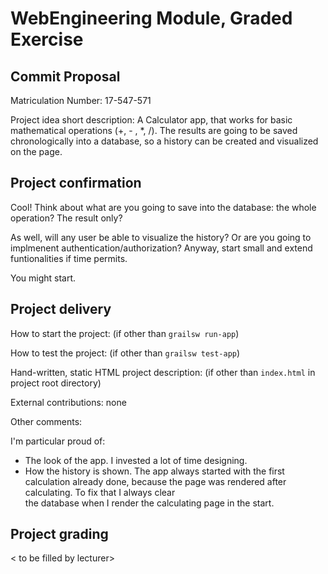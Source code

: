 # WebEngineering Module, Graded Exercise

## Commit Proposal

Matriculation Number: 17-547-571

Project idea short description: A Calculator app, that works for basic mathematical operations (+, - , *, /). The results are 
going to be saved chronologically into a database, so a history can be created and visualized on the page.


## Project confirmation

Cool! Think about what are you going to save into the database: the whole operation? The result only?

As well, will any user be able to visualize the history? Or are you going to implmenent authentication/authorization? Anyway, start small and extend funtionalities if time permits.

You might start.

## Project delivery <to be filled by student>

How to start the project: (if other than `grailsw run-app`)

How to test the project:  (if other than `grailsw test-app`)

Hand-written, static HTML 
project description:      (if other than `index.html` in project root directory)

External contributions: none

Other comments: 

I'm particular proud of:
- The look of the app. I invested a lot of time designing.
- How the history is shown. The app always started with the first calculation already
  done, because the page was rendered after calculating. To fix that I always clear  
  the database when I render the calculating page in the start.

## Project grading 

< to be filled by lecturer>

